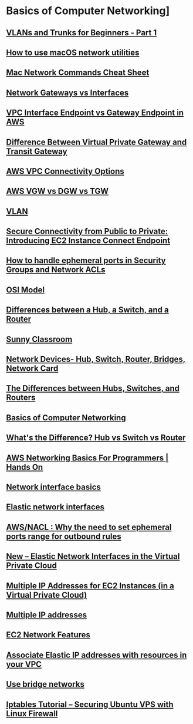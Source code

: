 # Basics of Computer Networking]

## [VLANs and Trunks for Beginners - Part 1](https://www.youtube.com/watch?v=aBOzFa6ioLw)
## [How to use macOS network utilities](https://medium.com/macoclock/network-warrior-how-to-use-macos-network-utilities-63c88f490ba0)
## [Mac Network Commands Cheat Sheet](https://gree2.github.io/mac/2015/07/18/mac-network-commands-cheat-sheet)
## [Network Gateways vs Interfaces](https://networkengineering.stackexchange.com/questions/50352/network-gateways-vs-interfaces)
## [VPC Interface Endpoint vs Gateway Endpoint in AWS](https://digitalcloud.training/vpc-interface-endpoint-vs-gateway-endpoint-in-aws/)
## [Difference Between Virtual Private Gateway and Transit Gateway](http://www.differencebetween.net/technology/difference-between-virtual-private-gateway-and-transit-gateway/)
## [AWS VPC Connectivity Options](https://d1.awsstatic.com/whitepapers/aws-amazon-vpc-connectivity-options.pdf)
## [AWS VGW vs DGW vs TGW](https://www.megaport.com/blog/aws-vgw-vs-dgw-vs-tgw/)
## [VLAN](https://www.practicalnetworking.net/stand-alone/vlans/)
## [Secure Connectivity from Public to Private: Introducing EC2 Instance Connect Endpoint](https://aws.amazon.com/blogs/compute/secure-connectivity-from-public-to-private-introducing-ec2-instance-connect-endpoint-june-13-2023/)
## [How to handle ephemeral ports in Security Groups and Network ACLs](https://alliescomputing.com/knowledge-base/how-to-handle-ephemeral-ports-in-security-groups-and-network-acls)
## [OSI Model](https://www.baeldung.com/cs/osi-model)
## [Differences between a Hub, a Switch, and a Router](https://www.section.io/engineering-education/switch-vs-router-vs-hub/)
## [Sunny Classroom](https://www.youtube.com/@sunnylearning)
## [Network Devices- Hub, Switch, Router, Bridges, Network Card](https://blog.kara.com.ng/network-devices-hub-switch-router-bridges-network-card/)
## [The Differences between Hubs, Switches, and Routers](https://themillergroup.com/differences-hubs-switches-routers/)
## [Basics of Computer Networking](https://www.geeksforgeeks.org/basics-computer-networking/)
## [What's the Difference? Hub vs Switch vs Router](https://community.fs.com/blog/do-you-know-the-differences-between-hubs-switches-and-routers.html)
## [AWS Networking Basics For Programmers | Hands On](https://www.youtube.com/watch?v=2doSoMN2xvI&t=13s)
## [Network interface basics](https://docs.aws.amazon.com/AWSEC2/latest/UserGuide/using-eni.html#eni-basics)
## [Elastic network interfaces](https://docs.aws.amazon.com/AWSEC2/latest/UserGuide/using-eni.html)
## [AWS/NACL : Why the need to set ephemeral ports range for outbound rules](https://remy-nts.medium.com/aws-nacl-why-the-need-to-set-ephemeral-ports-range-for-outbound-rules-50ee93986555)
## [New – Elastic Network Interfaces in the Virtual Private Cloud](https://aws.amazon.com/blogs/aws/new-elastic-network-interfaces-in-the-virtual-private-cloud/)
## [Multiple IP Addresses for EC2 Instances (in a Virtual Private Cloud)](https://aws.amazon.com/blogs/aws/multiple-ip-addresses-for-ec2-instances-in-a-virtual-private-cloud/)
## [Multiple IP addresses](https://docs.aws.amazon.com/AWSEC2/latest/UserGuide/MultipleIP.html)
## [EC2 Network Features](https://jayendrapatil.com/tag/ec2-elastic-network-interfaces/)
## [Associate Elastic IP addresses with resources in your VPC](https://docs.aws.amazon.com/vpc/latest/userguide/vpc-eips.html)
## [Use bridge networks](https://docs.docker.com/network/bridge/)
## [Iptables Tutorial – Securing Ubuntu VPS with Linux Firewall](https://www.hostinger.com/tutorials/iptables-tutorial)
